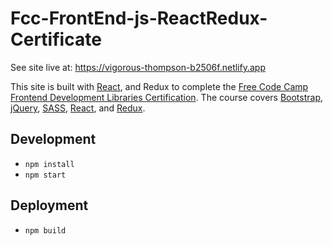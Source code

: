 # Fcc-FrontEnd-js-ReactRedux-Certificate

See site live at: https://vigorous-thompson-b2506f.netlify.app

This site is built with [React](https://reactjs.org/), and Redux to complete the [Free Code Camp Frontend Development Libraries Certification](https://www.freecodecamp.org/learn/front-end-development-libraries/). The course covers [Bootstrap](https://getbootstrap.com/), [jQuery](https://jquery.com/), [SASS](https://sass-lang.com/), [React](https://reactjs.org/), and [Redux](https://redux.js.org/). 
## Development

-  `npm install`
-  `npm start`

## Deployment

- `npm build`
